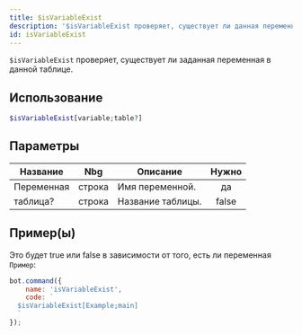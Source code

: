 ```yaml
---
title: $isVariableExist
description: '$isVariableExist проверяет, существует ли данная переменная в данной таблице.'
id: isVariableExist
---
```


`$isVariableExist` проверяет, существует ли заданная переменная в данной таблице.

## Использование

```php
$isVariableExist[variable;table?]
```

## Параметры

| Название   | Nbg    | Описание          | Нужно |
| ---------- | ------ | ----------------- |:-----:|
| Переменная | строка | Имя переменной.   |  да   |
| таблица?   | строка | Название таблицы. | false |

## Пример(ы)

Это будет true или false в зависимости от того, есть ли переменная `Пример`:

```javascript
bot.command({
    name: 'isVariableExist',
    code: `
  $isVariableExist[Example;main]
  `
});
```
